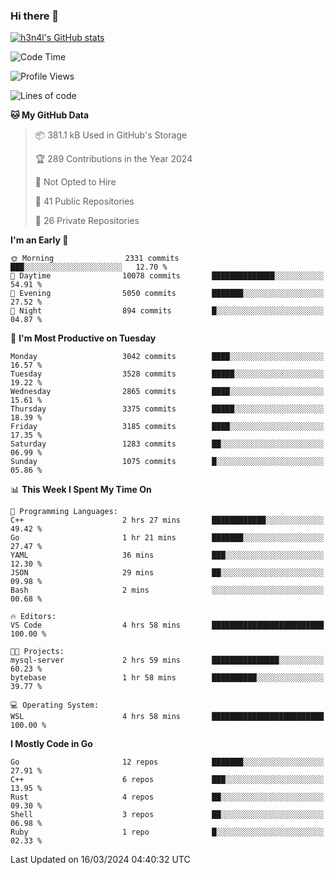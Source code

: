 ### Hi there 👋

[![h3n4l's GitHub stats](https://github-readme-stats.vercel.app/api?username=h3n4l&count_private=true&show_icons=true&theme=radical)](https://github.com/h3n4l/github-readme-stats)

<!--START_SECTION:waka-->
![Code Time](http://img.shields.io/badge/Code%20Time-1%2C850%20hrs%207%20mins-blue)

![Profile Views](http://img.shields.io/badge/Profile%20Views-0-blue)

![Lines of code](https://img.shields.io/badge/From%20Hello%20World%20I%27ve%20Written-5.7%20million%20lines%20of%20code-blue)

**🐱 My GitHub Data** 

> 📦 381.1 kB Used in GitHub's Storage 
 > 
> 🏆 289 Contributions in the Year 2024
 > 
> 🚫 Not Opted to Hire
 > 
> 📜 41 Public Repositories 
 > 
> 🔑 26 Private Repositories 
 > 
**I'm an Early 🐤** 

```text
🌞 Morning                2331 commits        ███░░░░░░░░░░░░░░░░░░░░░░   12.70 % 
🌆 Daytime                10078 commits       ██████████████░░░░░░░░░░░   54.91 % 
🌃 Evening                5050 commits        ███████░░░░░░░░░░░░░░░░░░   27.52 % 
🌙 Night                  894 commits         █░░░░░░░░░░░░░░░░░░░░░░░░   04.87 % 
```
📅 **I'm Most Productive on Tuesday** 

```text
Monday                   3042 commits        ████░░░░░░░░░░░░░░░░░░░░░   16.57 % 
Tuesday                  3528 commits        █████░░░░░░░░░░░░░░░░░░░░   19.22 % 
Wednesday                2865 commits        ████░░░░░░░░░░░░░░░░░░░░░   15.61 % 
Thursday                 3375 commits        █████░░░░░░░░░░░░░░░░░░░░   18.39 % 
Friday                   3185 commits        ████░░░░░░░░░░░░░░░░░░░░░   17.35 % 
Saturday                 1283 commits        ██░░░░░░░░░░░░░░░░░░░░░░░   06.99 % 
Sunday                   1075 commits        █░░░░░░░░░░░░░░░░░░░░░░░░   05.86 % 
```


📊 **This Week I Spent My Time On** 

```text
💬 Programming Languages: 
C++                      2 hrs 27 mins       ████████████░░░░░░░░░░░░░   49.42 % 
Go                       1 hr 21 mins        ███████░░░░░░░░░░░░░░░░░░   27.47 % 
YAML                     36 mins             ███░░░░░░░░░░░░░░░░░░░░░░   12.30 % 
JSON                     29 mins             ██░░░░░░░░░░░░░░░░░░░░░░░   09.98 % 
Bash                     2 mins              ░░░░░░░░░░░░░░░░░░░░░░░░░   00.68 % 

🔥 Editors: 
VS Code                  4 hrs 58 mins       █████████████████████████   100.00 % 

🐱‍💻 Projects: 
mysql-server             2 hrs 59 mins       ███████████████░░░░░░░░░░   60.23 % 
bytebase                 1 hr 58 mins        ██████████░░░░░░░░░░░░░░░   39.77 % 

💻 Operating System: 
WSL                      4 hrs 58 mins       █████████████████████████   100.00 % 
```

**I Mostly Code in Go** 

```text
Go                       12 repos            ███████░░░░░░░░░░░░░░░░░░   27.91 % 
C++                      6 repos             ███░░░░░░░░░░░░░░░░░░░░░░   13.95 % 
Rust                     4 repos             ██░░░░░░░░░░░░░░░░░░░░░░░   09.30 % 
Shell                    3 repos             ██░░░░░░░░░░░░░░░░░░░░░░░   06.98 % 
Ruby                     1 repo              █░░░░░░░░░░░░░░░░░░░░░░░░   02.33 % 
```




 Last Updated on 16/03/2024 04:40:32 UTC
<!--END_SECTION:waka-->

